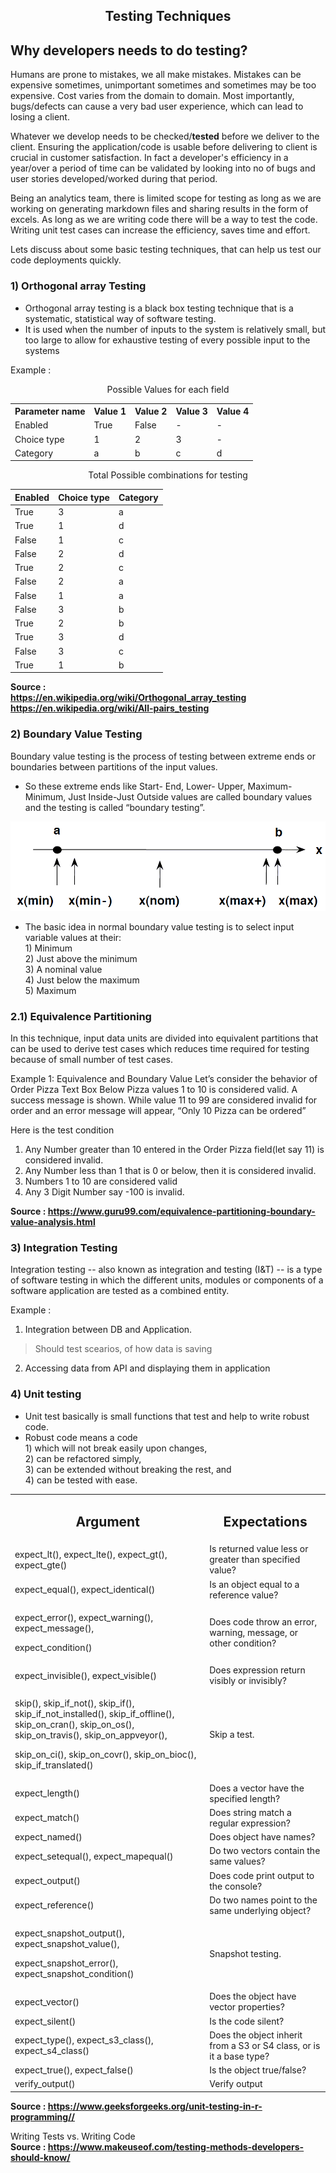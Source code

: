 **<h2 style="text-align:center"> Testing Techniques </h2>**

## Why developers needs to do **testing**?

Humans are prone to mistakes, we all make mistakes. Mistakes can be expensive sometimes, unimportant sometimes and sometimes may be too expensive. Cost varies from the domain to domain. Most importantly, bugs/defects can cause a very bad user experience, which can lead to losing a client.   

Whatever we develop needs to be checked/**tested** before we deliver to the client. Ensuring the application/code is usable before delivering to client is crucial in customer satisfaction. In fact a developer's efficiency in a year/over a period of time can be validated by looking into no of bugs and user stories  developed/worked during that period.

Being an analytics team, there is limited scope for testing as long as we are working on generating markdown files and sharing results in the form of excels. As long as we are writing code there will be a way to test the code. Writing unit test cases can increase the efficiency, saves time and effort.

Lets discuss about some basic testing techniques, that can help us test our code deployments quickly.

### 1) Orthogonal array Testing
* Orthogonal array testing is a black box testing technique that is a systematic, statistical way of software testing.    
* It is used when the number of inputs to the system is relatively small, but too large to allow for exhaustive testing of every possible input to the systems

Example :

<center>

Possible Values for each field

<table class="wikitable">

<tbody><tr>
<th>Parameter name</th>
<th>Value 1</th>
<th>Value 2</th>
<th>Value 3</th>
<th>Value 4
</th></tr>
<tr>
<td>Enabled</td>
<td>True</td>
<td>False</td>
<td>-</td>
<td>-
</td></tr>
<tr>
<td>Choice type</td>
<td>1</td>
<td>2</td>
<td>3</td>
<td>-
</td></tr>
<tr>
<td>Category</td>
<td>a</td>
<td>b</td>
<td>c</td>
<td>d
</td></tr></tbody></table>

Total Possible combinations for testing

<table class="wikitable">
<thead><tr>
<th >Enabled</th>
<th >Choice type</th>
<th >Category
</th></tr></thead><tbody>
<tr>
<td>True</td>
<td>3</td>
<td>a
</td></tr>
<tr>
<td>True</td>
<td>1</td>
<td>d
</td></tr>
<tr>
<td>False</td>
<td>1</td>
<td>c
</td></tr>
<tr>
<td>False</td>
<td>2</td>
<td>d
</td></tr>
<tr>
<td>True</td>
<td>2</td>
<td>c
</td></tr>
<tr>
<td>False</td>
<td>2</td>
<td>a
</td></tr>
<tr>
<td>False</td>
<td>1</td>
<td>a
</td></tr>
<tr>
<td>False</td>
<td>3</td>
<td>b
</td></tr>
<tr>
<td>True</td>
<td>2</td>
<td>b
</td></tr>
<tr>
<td>True</td>
<td>3</td>
<td>d
</td></tr>
<tr>
<td>False</td>
<td>3</td>
<td>c
</td></tr>
<tr>
<td>True</td>
<td>1</td>
<td>b
</td></tr></tbody><tfoot></tfoot></table>
</center>

**Source :**  
**https://en.wikipedia.org/wiki/Orthogonal_array_testing**   
**https://en.wikipedia.org/wiki/All-pairs_testing**  

### 2) Boundary Value Testing
Boundary value testing is the process of testing between extreme ends or boundaries between partitions of the input values.  
* So these extreme ends like Start- End, Lower- Upper, Maximum-Minimum, Just Inside-Just Outside values are called boundary values and the testing is called “boundary testing”.

![Boundary Value Testing](./images/testing_techniques/boundary_value_testing.png)

* The basic idea in normal boundary value testing is to select input variable values at their:  
        1) Minimum   
        2) Just above the minimum   
        3) A nominal value   
        4) Just below the maximum   
        5) Maximum  

### 2.1) Equivalence Partitioning
In this technique, input data units are divided into equivalent partitions that can be used to derive test cases which reduces time required for testing because of small number of test cases.    

Example 1: Equivalence and Boundary Value
Let’s consider the behavior of Order Pizza Text Box Below
Pizza values 1 to 10 is considered valid. A success message is shown.
While value 11 to 99 are considered invalid for order and an error message will appear, “Only 10 Pizza can be ordered”

Here is the test condition
1) Any Number greater than 10 entered in the Order Pizza field(let say 11) is considered invalid.       
2) Any Number less than 1 that is 0 or below, then it is considered invalid.        
3) Numbers 1 to 10 are considered valid         
4) Any 3 Digit Number say -100 is invalid.          

**Source : https://www.guru99.com/equivalence-partitioning-boundary-value-analysis.html**
### 3) Integration Testing
Integration testing -- also known as integration and testing (I&T) -- is a type of software testing in which the different units, modules or components of a software application are tested as a combined entity.

Example : 
1) Integration between DB and Application.    
> Should test scearios, of how data is saving  
2) Accessing data from API and displaying them in application

### 4) Unit testing

* Unit test basically is small functions that test and help to write robust code. 
* Robust code means a code    
                        1) which will not break easily upon changes,  
                        2) can be refactored simply,    
                        3) can be extended without breaking the rest, and    
                        4) can be tested with ease.    

<table><tbody><tr><td><h2 style="text-align:center">Argument</h2></td><td><h2 style="text-align:center">Expectations</h2></td></tr><tr><td>expect_lt(), expect_lte(), expect_gt(), expect_gte()</td><td>Is returned value less or greater than specified value?</td></tr><tr><td>expect_equal(), expect_identical()</td><td>Is an object equal to a reference value?</td></tr><tr><td><p>expect_error(), expect_warning(), expect_message(),&nbsp;<p>expect_condition()</p></td><td>Does code throw an error, warning, message, or other condition?</td></tr><tr><td>expect_invisible(), expect_visible()</td><td>Does expression return visibly or invisibly?</td></tr><tr><td><p>skip(), skip_if_not(), skip_if(), skip_if_not_installed(), skip_if_offline(), skip_on_cran(), skip_on_os(), skip_on_travis(), skip_on_appveyor(),&nbsp;</p><p>skip_on_ci(), skip_on_covr(), skip_on_bioc(), skip_if_translated()</p></td><td>Skip a test.</td></tr><tr><td>expect_length()</td><td>Does a vector have the specified length?</td></tr><tr><td>expect_match()</td><td>Does string match a regular expression?</td></tr><tr><td>expect_named()</td><td>Does object have names?</td></tr><tr><td>expect_setequal(), expect_mapequal()</td><td>Do two vectors contain the same values?</td></tr><tr><td>expect_output()</td><td>Does code print output to the console?</td></tr><tr><td>expect_reference()</td><td>Do two names point to the same underlying object?</td></tr><tr><td><p>expect_snapshot_output(), expect_snapshot_value(),</p><p>expect_snapshot_error(), expect_snapshot_condition()</p></td><td>Snapshot testing.</td></tr><tr><td>expect_vector()</td><td>Does the object have vector properties?</td></tr><tr><td>expect_silent()</td><td>Is the code silent?</td></tr><tr><td>expect_type(), expect_s3_class(), expect_s4_class()</td><td>Does the object inherit from a S3 or S4 class, or is it a base type?</td></tr><tr><td>expect_true(), expect_false()</td><td>Is the object true/false?</td></tr><tr><td>verify_output()</td><td>Verify output</td></tr></tbody></table>     

**Source : https://www.geeksforgeeks.org/unit-testing-in-r-programming//**

Writing Tests vs. Writing Code    
**Source : https://www.makeuseof.com/testing-methods-developers-should-know/**